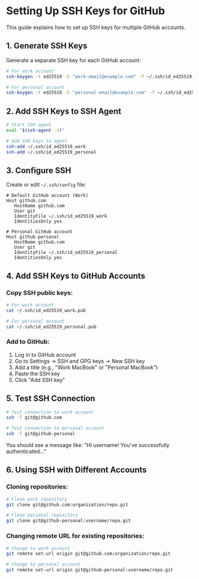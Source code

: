 # Setting Up SSH Keys for GitHub

This guide explains how to set up SSH keys for multiple GitHub accounts.

## 1. Generate SSH Keys

Generate a separate SSH key for each GitHub account:

```bash
# For work account
ssh-keygen -t ed25519 -C "work-email@example.com" -f ~/.ssh/id_ed25519_work

# For personal account  
ssh-keygen -t ed25519 -C "personal-email@example.com" -f ~/.ssh/id_ed25519_personal
```

## 2. Add SSH Keys to SSH Agent

```bash
# Start SSH agent
eval "$(ssh-agent -s)"

# Add SSH keys to agent
ssh-add ~/.ssh/id_ed25519_work
ssh-add ~/.ssh/id_ed25519_personal
```

## 3. Configure SSH

Create or edit `~/.ssh/config` file:

```
# Default GitHub account (Work)
Host github.com
   HostName github.com
   User git
   IdentityFile ~/.ssh/id_ed25519_work
   IdentitiesOnly yes

# Personal GitHub account
Host github-personal
   HostName github.com
   User git
   IdentityFile ~/.ssh/id_ed25519_personal
   IdentitiesOnly yes
```

## 4. Add SSH Keys to GitHub Accounts

### Copy SSH public keys:

```bash
# For work account
cat ~/.ssh/id_ed25519_work.pub

# For personal account
cat ~/.ssh/id_ed25519_personal.pub
```

### Add to GitHub:

1. Log in to GitHub account
2. Go to Settings → SSH and GPG keys → New SSH key
3. Add a title (e.g., "Work MacBook" or "Personal MacBook")
4. Paste the SSH key
5. Click "Add SSH key"

## 5. Test SSH Connection

```bash
# Test connection to work account
ssh -T git@github.com

# Test connection to personal account  
ssh -T git@github-personal
```

You should see a message like: "Hi username! You've successfully authenticated..."

## 6. Using SSH with Different Accounts

### Cloning repositories:

```bash
# Clone work repository 
git clone git@github.com:organization/repo.git

# Clone personal repository
git clone git@github-personal:username/repo.git
```

### Changing remote URL for existing repositories:

```bash
# Change to work account
git remote set-url origin git@github.com:organization/repo.git

# Change to personal account
git remote set-url origin git@github-personal:username/repo.git
